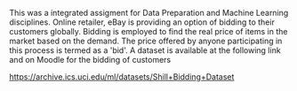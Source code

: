 This was a integrated assigment for Data Preparation and Machine Learning disciplines.
Online retailer, eBay is providing an option of bidding to their customers globally. 
Bidding is employed to find the real price of items in the market based on the demand. 
The price offered by anyone participating in this process is termed as a 'bid'. 
A dataset is available at the following link and on Moodle for the bidding of customers

https://archive.ics.uci.edu/ml/datasets/Shill+Bidding+Dataset

